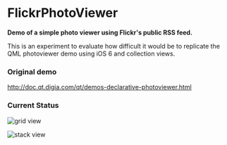 # FlickrPhotoViewer

**Demo of a simple photo viewer using Flickr's public RSS feed.**

This is an experiment to evaluate how difficult it would be to replicate the QML photoviewer demo using iOS 6 and collection views.

### Original demo
http://doc.qt.digia.com/qt/demos-declarative-photoviewer.html

### Current Status

![grid view](https://dl.dropbox.com/u/4917684/FlickrPhotoViewer/iOS%20Simulator%20Screen%20shot%2013.11.2012%2010.40.39%20AM.png)

![stack view](https://dl.dropbox.com/u/4917684/FlickrPhotoViewer/iOS%20Simulator%20Screen%20shot%2013.11.2012%2010.45.00%20AM.png)
